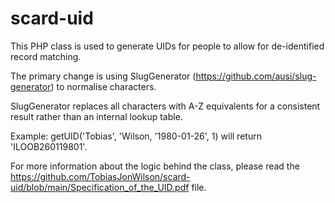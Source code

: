 # scard-uid
This PHP class is used to generate UIDs for people to allow for de-identified record matching.

The primary change is using SlugGenerator (https://github.com/ausi/slug-generator) to normalise characters.

SlugGenerator replaces all characters with A-Z equivalents for a consistent result rather than an internal lookup table.

Example: getUID('Tobias', 'Wilson, '1980-01-26', 1) will return 'ILOOB260119801'.

For more information about the logic behind the class, please read the https://github.com/TobiasJonWilson/scard-uid/blob/main/Specification_of_the_UID.pdf file.
